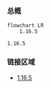 ### 总概

```mermaid
flowchart LR
    1.16.5
```

```
1.16.5
```

### 链接区域

- [1.16.5](/projects/1.16/assets/macaws-bridges-sajevius/mcwbridgessajevius)
